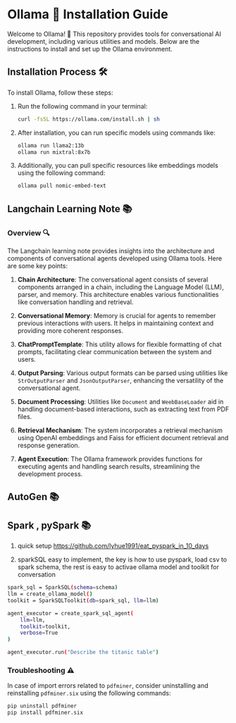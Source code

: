 # Ollama 🦙 Installation Guide

Welcome to Ollama! 🎉 This repository provides tools for conversational AI development, including various utilities and models. Below are the instructions to install and set up the Ollama environment.

## Installation Process 🛠️

To install Ollama, follow these steps:

1. Run the following command in your terminal:

    ```bash
    curl -fsSL https://ollama.com/install.sh | sh
    ```

2. After installation, you can run specific models using commands like:

    ```bash
    ollama run llama2:13b
    ollama run mixtral:8x7b
    ```

3. Additionally, you can pull specific resources like embeddings models using the following command:

    ```bash
    ollama pull nomic-embed-text
    ```

## Langchain Learning Note 📚

### Overview 🔍

The Langchain learning note provides insights into the architecture and components of conversational agents developed using Ollama tools. Here are some key points:

1. **Chain Architecture**: The conversational agent consists of several components arranged in a chain, including the Language Model (LLM), parser, and memory. This architecture enables various functionalities like conversation handling and retrieval.

2. **Conversational Memory**: Memory is crucial for agents to remember previous interactions with users. It helps in maintaining context and providing more coherent responses.

3. **ChatPromptTemplate**: This utility allows for flexible formatting of chat prompts, facilitating clear communication between the system and users.

4. **Output Parsing**: Various output formats can be parsed using utilities like `StrOutputParser` and `JsonOutputParser`, enhancing the versatility of the conversational agent.

5. **Document Processing**: Utilities like `Document` and `WeebBaseLoader` aid in handling document-based interactions, such as extracting text from PDF files.

6. **Retrieval Mechanism**: The system incorporates a retrieval mechanism using OpenAI embeddings and Faiss for efficient document retrieval and response generation.

7. **Agent Execution**: The Ollama framework provides functions for executing agents and handling search results, streamlining the development process.


## AutoGen 📚

## Spark , pySpark 📚
1. quick setup https://github.com/lyhue1991/eat_pyspark_in_10_days

2. sparkSQL easy to implement, the key is how to use pyspark, load csv to spark schema, the rest is easy to activae ollama model and toolkit for conversation
```bash
spark_sql = SparkSQL(schema=schema)
llm = create_ollama_model()
toolkit = SparkSQLToolkit(db=spark_sql, llm=llm)

agent_executor = create_spark_sql_agent(
    llm=llm,
    toolkit=toolkit,
    verbose=True
)

agent_executor.run("Describe the titanic table")
```

### Troubleshooting ⚠️

In case of import errors related to `pdfminer`, consider uninstalling and reinstalling `pdfminer.six` using the following commands:

```bash
pip uninstall pdfminer
pip install pdfminer.six